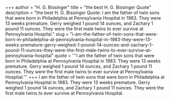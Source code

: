 +++
author = "H. G. Bissinger"
title = "the best H. G. Bissinger Quote"
description = "the best H. G. Bissinger Quote: I am the father of twin sons that were born in Philadelphia at Pennsylvania Hospital in 1983. They were 13 weeks premature. Gerry weighed 1 pound 14 ounces, and Zachary 1 pound 11 ounces. They were the first male twins to ever survive at Pennsylvania Hospital."
slug = "i-am-the-father-of-twin-sons-that-were-born-in-philadelphia-at-pennsylvania-hospital-in-1983-they-were-13-weeks-premature-gerry-weighed-1-pound-14-ounces-and-zachary-1-pound-11-ounces-they-were-the-first-male-twins-to-ever-survive-at-pennsylvania-hospital"
quote = '''I am the father of twin sons that were born in Philadelphia at Pennsylvania Hospital in 1983. They were 13 weeks premature. Gerry weighed 1 pound 14 ounces, and Zachary 1 pound 11 ounces. They were the first male twins to ever survive at Pennsylvania Hospital.'''
+++
I am the father of twin sons that were born in Philadelphia at Pennsylvania Hospital in 1983. They were 13 weeks premature. Gerry weighed 1 pound 14 ounces, and Zachary 1 pound 11 ounces. They were the first male twins to ever survive at Pennsylvania Hospital.
